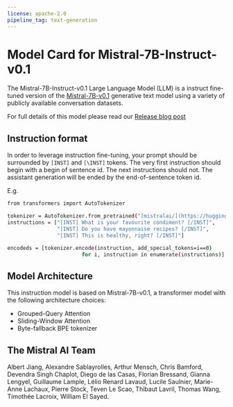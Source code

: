 ```yaml
---
license: apache-2.0
pipeline_tag: text-generation
---
```


# Model Card for Mistral-7B-Instruct-v0.1

The Mistral-7B-Instruct-v0.1 Large Language Model (LLM) is a instruct fine-tuned version of the [Mistral-7B-v0.1](https://huggingface.co/mistralai/Mistral-7B-v0.1) generative text model using a variety of publicly available conversation datasets.

For full details of this model please read our [Release blog post](https://mistral.ai/news/announcing-mistral-7b/)

## Instruction format

In order to leverage instruction fine-tuning, your prompt should be surrounded by `[INST]` and `[\INST]` tokens. The very first instruction should begin with a begin of sentence id. The next instructions should not. The assistant generation will be ended by the end-of-sentence token id.

E.g.

```bash
from transformers import AutoTokenizer

tokenizer = AutoTokenizer.from_pretrained("[mistralai/](https://huggingface.co/mistralai/Mistral-7B-v0.1)Mistral-7B-Instruct-v0.1")
instructions = ["[INST] What is your favourite condiment? [/INST]", 
                "[INST] Do you have mayonnaise recipes? [/INST]", 
                "[INST] This is healthy, right? [/INST]"]

encodeds = [tokenizer.encode(instruction, add_special_tokens=i==0) 
						for i, instruction in enumerate(instructions)]
```

## Model Architecture
This instruction model is based on Mistral-7B-v0.1, a transformer model with the following architecture choices:
- Grouped-Query Attention
- Sliding-Window Attention
- Byte-fallback BPE tokenizer

## The Mistral AI Team

Albert Jiang, Alexandre Sablayrolles, Arthur Mensch, Chris Bamford, Devendra Singh Chaplot, Diego de las Casas, Florian Bressand, Gianna Lengyel, Guillaume Lample, Lélio Renard Lavaud, Lucile Saulnier, Marie-Anne Lachaux, Pierre Stock, Teven Le Scao, Thibaut Lavril, Thomas Wang, Timothée Lacroix, William El Sayed.